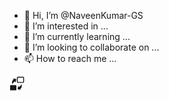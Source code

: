 - 👋 Hi, I’m @NaveenKumar-GS
- 👀 I’m interested in ...
- 🌱 I’m currently learning ...
- 💞️ I’m looking to collaborate on ...
- 📫 How to reach me ...

<!---
NaveenKumar-GS/NaveenKumar-GS is a ✨ special ✨ repository because its `README.md` (this file) appears on your GitHub profile.
You can click the Preview link to take a look at your changes.
--->
<!--Svg Styles-->
<svg xmlns="http://www.w3.org/2000/svg" id="Layer_1" viewBox="0 0 50 50" style="vertical-align: middle;fill: currentColor;overflow: hidden;width: 24px;"><g><rect class="cls-1" x="1.98" y="29.45" width="20.88" height="17.28" rx="2.16" ry="2.16"></rect><path class="cls-1" d="M10.24,27.3s.27-7.11,7.92-9.81l2.25,3.26,2.21-11.12-11.12-2.32,2.25,3.38s-9.15,5.32-3.51,16.6Z"></path></g><path class="cls-1" d="M44.86,22.05H28.3c-2.02,0-3.66-1.64-3.66-3.66V5.43c0-2.02,1.64-3.66,3.66-3.66h16.56c2.02,0,3.66,1.64,3.66,3.66v12.96c0,2.02-1.64,3.66-3.66,3.66ZM28.3,4.77c-.36,0-.66,.3-.66,.66v12.96c0,.36,.3,.66,.66,.66h16.56c.36,0,.66-.3,.66-.66V5.43c0-.36-.3-.66-.66-.66H28.3Z"></path><path class="cls-1" d="M39.26,25.38s-.27,7.11-7.92,9.81l-2.25-3.26-2.21,11.12,11.12,2.32-2.25-3.38s9.15-5.32,3.51-16.6Z"></path> </svg>
